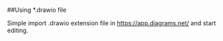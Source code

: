 ##Using *.drawio file

Simple import .drawio extension file in https://app.diagrams.net/ and start editing.